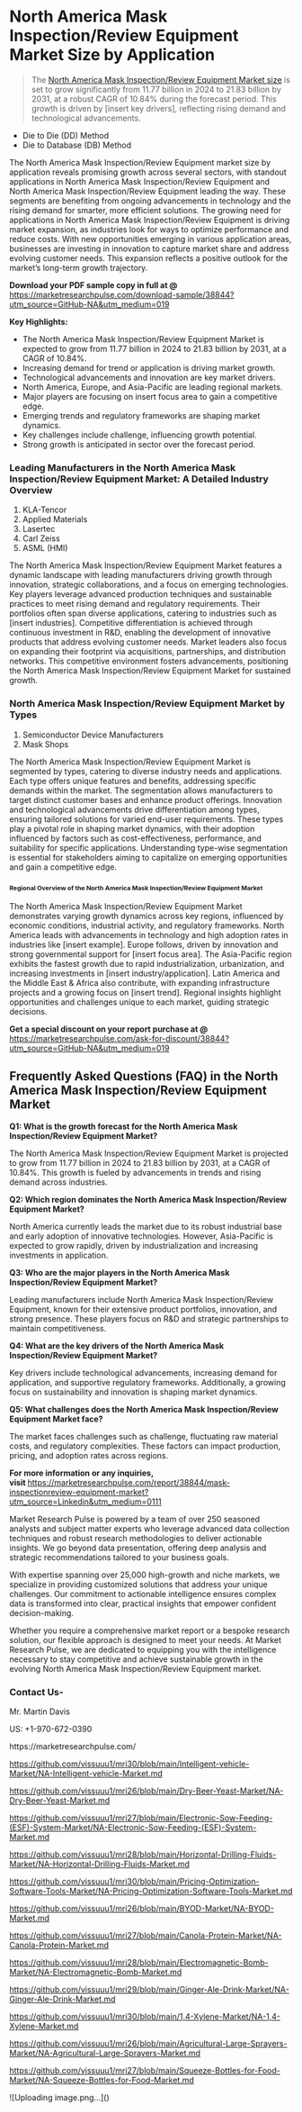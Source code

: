 <h1>North America Mask Inspection/Review Equipment Market&nbsp;Size by Application</h1><blockquote><p>The <a href="https://marketresearchpulse.com/download-sample/38844?utm_source=GitHub-NA&amp;utm_medium=019">North America Mask Inspection/Review Equipment Market size</a> is set to grow significantly from 11.77 billion in 2024 to 21.83 billion by 2031, at a robust CAGR of 10.84% during the forecast period. This growth is driven by [insert key drivers], reflecting rising demand and technological advancements.</p></blockquote><ul><li>Die to Die (DD) Method<li> Die to Database (DB) Method</li></ul><p>The North America Mask Inspection/Review Equipment market size by application reveals promising growth across several sectors, with standout applications in North America Mask Inspection/Review Equipment and North America Mask Inspection/Review Equipment leading the way. These segments are benefiting from ongoing advancements in technology and the rising demand for smarter, more efficient solutions. The growing need for applications in North America Mask Inspection/Review Equipment is driving market expansion, as industries look for ways to optimize performance and reduce costs. With new opportunities emerging in various application areas, businesses are investing in innovation to capture market share and address evolving customer needs. This expansion reflects a positive outlook for the market’s long-term growth trajectory.</p><p><strong>Download your PDF sample copy in full at @ </strong><a href="https://marketresearchpulse.com/download-sample/38844?utm_source=GitHub-NA&amp;utm_medium=019">https://marketresearchpulse.com/download-sample/38844?utm_source=GitHub-NA&amp;utm_medium=019</a></p><p><strong>Key Highlights: </strong></p><ul><li>The North America Mask Inspection/Review Equipment Market is expected to grow from 11.77 billion in 2024 to 21.83 billion by 2031, at a CAGR of 10.84%.</li><li>Increasing demand for trend or application is driving market growth.</li><li>Technological advancements and innovation are key market drivers.</li><li>North America, Europe, and Asia-Pacific are leading regional markets.</li><li>Major players are focusing on insert focus area to gain a competitive edge.</li><li>Emerging trends and regulatory frameworks are shaping market dynamics.</li><li>Key challenges include challenge, influencing growth potential.</li><li>Strong growth is anticipated in sector over the forecast period.</li></ul><h3>Leading Manufacturers in the North America Mask Inspection/Review Equipment Market: A Detailed Industry Overview</h3><ol><li>KLA-Tencor</li><li>Applied Materials</li><li>Lasertec</li><li>Carl Zeiss</li><li>ASML (HMI)</li></ol><div class="flex max-w-full flex-col flex-grow"><div class="min-h-8 text-message flex w-full flex-col items-end gap-2 whitespace-normal break-words [.text-message+&amp;]:mt-5" dir="auto" data-message-author-role="assistant" data-message-id="fd8432e4-4910-450d-b182-61b7bfb0a01f" data-message-model-slug="gpt-4o"><div class="flex w-full flex-col gap-1 empty:hidden first:pt-[3px]"><div class="markdown prose w-full break-words dark:prose-invert light"><p>The North America Mask Inspection/Review Equipment Market features a dynamic landscape with leading manufacturers driving growth through innovation, strategic collaborations, and a focus on emerging technologies. Key players leverage advanced production techniques and sustainable practices to meet rising demand and regulatory requirements. Their portfolios often span diverse applications, catering to industries such as [insert industries]. Competitive differentiation is achieved through continuous investment in R&amp;D, enabling the development of innovative products that address evolving customer needs. Market leaders also focus on expanding their footprint via acquisitions, partnerships, and distribution networks. This competitive environment fosters advancements, positioning the North America Mask Inspection/Review Equipment Market for sustained growth.</p></div></div></div></div><h3>North America Mask Inspection/Review Equipment Market by Types</h3><ol><li>Semiconductor Device Manufacturers<li> Mask Shops</li></ol><div class="flex max-w-full flex-col flex-grow"><div class="min-h-8 text-message flex w-full flex-col items-end gap-2 whitespace-normal break-words [.text-message+&amp;]:mt-5" dir="auto" data-message-author-role="assistant" data-message-id="084470be-0bb7-4664-bddf-5156b4f41249" data-message-model-slug="gpt-4o-mini"><div class="flex w-full flex-col gap-1 empty:hidden first:pt-[3px]"><div class="markdown prose w-full break-words dark:prose-invert light"><p>The North America Mask Inspection/Review Equipment Market is segmented by types, catering to diverse industry needs and applications. Each type offers unique features and benefits, addressing specific demands within the market. The segmentation allows manufacturers to target distinct customer bases and enhance product offerings. Innovation and technological advancements drive differentiation among types, ensuring tailored solutions for varied end-user requirements. These types play a pivotal role in shaping market dynamics, with their adoption influenced by factors such as cost-effectiveness, performance, and suitability for specific applications. Understanding type-wise segmentation is essential for stakeholders aiming to capitalize on emerging opportunities and gain a competitive edge.</p></div></div></div></div><h3><span style="font-size: 11px;">Regional Overview of the North America Mask Inspection/Review Equipment Market</span></h3><div class="flex max-w-full flex-col flex-grow"><div class="min-h-8 text-message flex w-full flex-col items-end gap-2 whitespace-normal break-words [.text-message+&amp;]:mt-5" dir="auto" data-message-author-role="assistant" data-message-id="e9038762-ce64-4e30-91c9-9bd413514231" data-message-model-slug="gpt-4o-mini"><div class="flex w-full flex-col gap-1 empty:hidden first:pt-[3px]"><div class="markdown prose w-full break-words dark:prose-invert light"><p>The North America Mask Inspection/Review Equipment Market demonstrates varying growth dynamics across key regions, influenced by economic conditions, industrial activity, and regulatory frameworks. North America leads with advancements in technology and high adoption rates in industries like [insert example]. Europe follows, driven by innovation and strong governmental support for [insert focus area]. The Asia-Pacific region exhibits the fastest growth due to rapid industrialization, urbanization, and increasing investments in [insert industry/application]. Latin America and the Middle East &amp; Africa also contribute, with expanding infrastructure projects and a growing focus on [insert trend]. Regional insights highlight opportunities and challenges unique to each market, guiding strategic decisions.</p></div></div></div></div><p><strong>Get a special discount on your report purchase at @ </strong><a href="https://marketresearchpulse.com/ask-for-discount/38844?utm_source=GitHub-NA&amp;utm_medium=019">https://marketresearchpulse.com/ask-for-discount/38844?utm_source=GitHub-NA&amp;utm_medium=019</a></p><h2>Frequently Asked Questions (FAQ) in the North America Mask Inspection/Review Equipment Market</h2><p><strong>Q1: What is the growth forecast for the North America Mask Inspection/Review Equipment Market?</strong></p><p>The North America Mask Inspection/Review Equipment Market is projected to grow from 11.77 billion in 2024 to 21.83 billion by 2031, at a CAGR of 10.84%. This growth is fueled by advancements in trends and rising demand across industries.</p><p><strong>Q2: Which region dominates the North America Mask Inspection/Review Equipment Market?</strong></p><p>North America currently leads the market due to its robust industrial base and early adoption of innovative technologies. However, Asia-Pacific is expected to grow rapidly, driven by industrialization and increasing investments in application.</p><p><strong>Q3: Who are the major players in the North America Mask Inspection/Review Equipment Market?</strong></p><p>Leading manufacturers include North America Mask Inspection/Review Equipment, known for their extensive product portfolios, innovation, and strong presence. These players focus on R&amp;D and strategic partnerships to maintain competitiveness.</p><p><strong>Q4: What are the key drivers of the North America Mask Inspection/Review Equipment Market?</strong></p><p>Key drivers include technological advancements, increasing demand for application, and supportive regulatory frameworks. Additionally, a growing focus on sustainability and innovation is shaping market dynamics.</p><p><strong>Q5: What challenges does the North America Mask Inspection/Review Equipment Market face?</strong></p><p>The market faces challenges such as challenge, fluctuating raw material costs, and regulatory complexities. These factors can impact production, pricing, and adoption rates across regions.</p><p><strong>For more information or any inquiries, visit&nbsp;</strong><a href="https://marketresearchpulse.com/report/38844/mask-inspectionreview-equipment-market?utm_source=Linkedin&utm_medium=0111">https://marketresearchpulse.com/report/38844/mask-inspectionreview-equipment-market?utm_source=Linkedin&utm_medium=0111</a></p><p>Market Research Pulse is powered by a team of over 250 seasoned analysts and subject matter experts who leverage advanced data collection techniques and robust research methodologies to deliver actionable insights. We go beyond data presentation, offering deep analysis and strategic recommendations tailored to your business goals.</p><p>With expertise spanning over 25,000 high-growth and niche markets, we specialize in providing customized solutions that address your unique challenges. Our commitment to actionable intelligence ensures complex data is transformed into clear, practical insights that empower confident decision-making.</p><p>Whether you require a comprehensive market report or a bespoke research solution, our flexible approach is designed to meet your needs. At Market Research Pulse, we are dedicated to equipping you with the intelligence necessary to stay competitive and achieve sustainable growth in the evolving North America Mask Inspection/Review Equipment market.</p><h3><strong>Contact Us-</strong></h3><p>Mr. Martin Davis</p><p>US: +1-970-672-0390</p><p>https://marketresearchpulse.com/</p><p><a href="https://github.com/vissuuu1/mri30/blob/main/Intelligent-vehicle-Market/NA-Intelligent-vehicle-Market.md">https://github.com/vissuuu1/mri30/blob/main/Intelligent-vehicle-Market/NA-Intelligent-vehicle-Market.md</a></p><p><a href="https://github.com/vissuuu1/mri26/blob/main/Dry-Beer-Yeast-Market/NA-Dry-Beer-Yeast-Market.md">https://github.com/vissuuu1/mri26/blob/main/Dry-Beer-Yeast-Market/NA-Dry-Beer-Yeast-Market.md</a></p><p><a href="https://github.com/vissuuu1/mri27/blob/main/Electronic-Sow-Feeding-(ESF)-System-Market/NA-Electronic-Sow-Feeding-(ESF)-System-Market.md">https://github.com/vissuuu1/mri27/blob/main/Electronic-Sow-Feeding-(ESF)-System-Market/NA-Electronic-Sow-Feeding-(ESF)-System-Market.md</a></p><p><a href="https://github.com/vissuuu1/mri28/blob/main/Horizontal-Drilling-Fluids-Market/NA-Horizontal-Drilling-Fluids-Market.md">https://github.com/vissuuu1/mri28/blob/main/Horizontal-Drilling-Fluids-Market/NA-Horizontal-Drilling-Fluids-Market.md</a></p><p><a href="https://github.com/vissuuu1/mri30/blob/main/Pricing-Optimization-Software-Tools-Market/NA-Pricing-Optimization-Software-Tools-Market.md">https://github.com/vissuuu1/mri30/blob/main/Pricing-Optimization-Software-Tools-Market/NA-Pricing-Optimization-Software-Tools-Market.md</a></p><p><a href="https://github.com/vissuuu1/mri26/blob/main/BYOD-Market/NA-BYOD-Market.md">https://github.com/vissuuu1/mri26/blob/main/BYOD-Market/NA-BYOD-Market.md</a></p><p><a href="https://github.com/vissuuu1/mri27/blob/main/Canola-Protein-Market/NA-Canola-Protein-Market.md">https://github.com/vissuuu1/mri27/blob/main/Canola-Protein-Market/NA-Canola-Protein-Market.md</a></p><p><a href="https://github.com/vissuuu1/mri28/blob/main/Electromagnetic-Bomb-Market/NA-Electromagnetic-Bomb-Market.md">https://github.com/vissuuu1/mri28/blob/main/Electromagnetic-Bomb-Market/NA-Electromagnetic-Bomb-Market.md</a></p><p><a href="https://github.com/vissuuu1/mri29/blob/main/Ginger-Ale-Drink-Market/NA-Ginger-Ale-Drink-Market.md">https://github.com/vissuuu1/mri29/blob/main/Ginger-Ale-Drink-Market/NA-Ginger-Ale-Drink-Market.md</a></p><p><a href="https://github.com/vissuuu1/mri30/blob/main/1,4-Xylene-Market/NA-1,4-Xylene-Market.md">https://github.com/vissuuu1/mri30/blob/main/1,4-Xylene-Market/NA-1,4-Xylene-Market.md</a></p><p><a href="https://github.com/vissuuu1/mri26/blob/main/Agricultural-Large-Sprayers-Market/NA-Agricultural-Large-Sprayers-Market.md">https://github.com/vissuuu1/mri26/blob/main/Agricultural-Large-Sprayers-Market/NA-Agricultural-Large-Sprayers-Market.md</a></p><p><a href="https://github.com/vissuuu1/mri27/blob/main/Squeeze-Bottles-for-Food-Market/NA-Squeeze-Bottles-for-Food-Market.md">https://github.com/vissuuu1/mri27/blob/main/Squeeze-Bottles-for-Food-Market/NA-Squeeze-Bottles-for-Food-Market.md</a></p>
![Uploading image.png…]()
